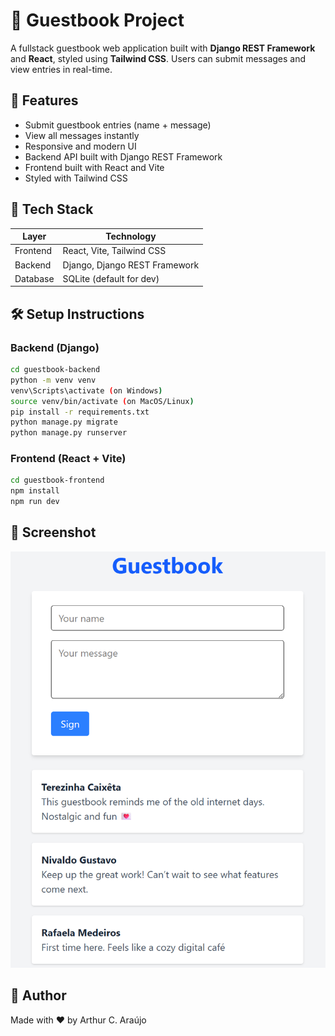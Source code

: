 # 📝 Guestbook Project

A fullstack guestbook web application built with **Django REST Framework** and **React**, styled using **Tailwind CSS**. Users can submit messages and view entries in real-time.


## 🚀 Features

- Submit guestbook entries (name + message)
- View all messages instantly
- Responsive and modern UI
- Backend API built with Django REST Framework
- Frontend built with React and Vite
- Styled with Tailwind CSS

## 🧱 Tech Stack

| Layer     | Technology              |
|-----------|--------------------------|
| Frontend  | React, Vite, Tailwind CSS |
| Backend   | Django, Django REST Framework |
| Database  | SQLite (default for dev) |

## 🛠️ Setup Instructions

### Backend (Django)
```bash
cd guestbook-backend
python -m venv venv
venv\Scripts\activate (on Windows)
source venv/bin/activate (on MacOS/Linux)
pip install -r requirements.txt
python manage.py migrate
python manage.py runserver
```

### Frontend (React + Vite)
```bash
cd guestbook-frontend
npm install
npm run dev
```

## 📸 Screenshot
![Page Screenshot](./assets/screenshot.png)

## 💬 Author
Made with ❤️ by Arthur C. Araújo